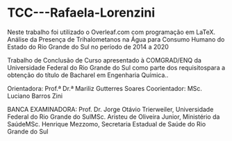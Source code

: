 # TCC---Rafaela-Lorenzini
Neste trabalho foi utilizado o Overleaf.com com programação em LaTeX.
Análise da Presença de Trihalometanos na Água para Consumo Humano do Estado do Rio Grande do Sul no período de 2014 a 2020

Trabalho de Conclusão de Curso apresentado à COMGRAD/ENQ da Universidade Federal do Rio Grande do Sul como parte dos requisitospara a obtenção do título de Bacharel em Engenharia Química..

Orientadora: Prof.ª Dr.ª Mariliz Gutterres Soares
Coorientador: MSc. Luciano Barros Zini

BANCA EXAMINADORA:
Prof. Dr. Jorge Otávio Trierweiler, Universidade Federal do Rio Grande do SulMSc. 
Aristeu de Oliveira Junior, Ministério da SaúdeMSc. 
Henrique Mezzomo, Secretaria Estadual de Saúde do Rio Grande do Sul
